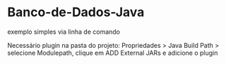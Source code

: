 # Banco-de-Dados-Java
exemplo simples via linha de comando

Necessário plugin na pasta do projeto:
Propriedades > Java Build Path > selecione Modulepath, clique em ADD External JARs e adicione o plugin
